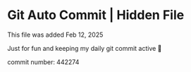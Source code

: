 # Git Auto Commit | Hidden File

This file was added Feb 12, 2025

Just for fun and keeping my daily git commit active 🤪

commit number: 442274
